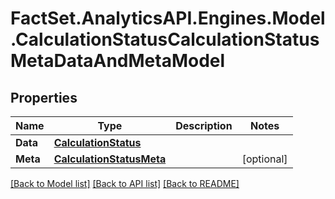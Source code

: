 # FactSet.AnalyticsAPI.Engines.Model.CalculationStatusCalculationStatusMetaDataAndMetaModel

## Properties

Name | Type | Description | Notes
------------ | ------------- | ------------- | -------------
**Data** | [**CalculationStatus**](CalculationStatus.md) |  | 
**Meta** | [**CalculationStatusMeta**](CalculationStatusMeta.md) |  | [optional] 

[[Back to Model list]](../README.md#documentation-for-models) [[Back to API list]](../README.md#documentation-for-api-endpoints) [[Back to README]](../README.md)


